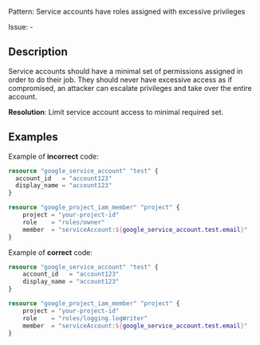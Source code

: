 Pattern: Service accounts have roles assigned with excessive privileges

Issue: -

## Description

Service accounts should have a minimal set of permissions assigned in order to do their job. They should never have excessive access as if compromised, an attacker can escalate privileges and take over the entire account.

**Resolution**: Limit service account access to minimal required set.

## Examples

Example of **incorrect** code:

```terraform
resource "google_service_account" "test" {
  account_id   = "account123"
  display_name = "account123"
}

resource "google_project_iam_member" "project" {
	project = "your-project-id"
	role    = "roles/owner"
	member  = "serviceAccount:${google_service_account.test.email}"
}
```

Example of **correct** code:

```terraform
resource "google_service_account" "test" {
	account_id   = "account123"
	display_name = "account123"
}

resource "google_project_iam_member" "project" {
	project = "your-project-id"
	role    = "roles/logging.logWriter"
	member  = "serviceAccount:${google_service_account.test.email}"
}
```